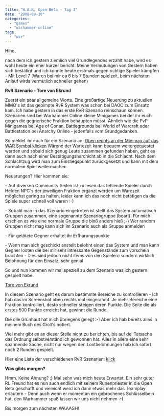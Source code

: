 ```yaml
---
title: "W.A.R. Open Beta - Tag 3"
date: "2008-09-10"
categories: 
  - "games"
  - "warhammer-online"
tags: 
  - "war"
---
```


Hiho,

nach dem ich gestern ziemlich viel Grundlegendes erzählt habe, wird es wohl heute ein eher kurzer bericht. Meine Vermutungen von Gestern haben sich bestätigt und ich konnte heute erstmals gegen richtige Spieler kämpfen - Mit Level 7 (Waren bei mir ca 6 bis 7 Stunden spielzeit, beim nächsten Anlauf wirds vermutlich schneller gehen)

**RvR Szenario - Tore von Ekrund**

Zuerst ein paar allgemeine Worte. Eine großartige Neuerung zu aktuellen MMO's ist das gepimpte RvR System was schon bei DAOC zum Einsatz kam. Ich habe gestern in das erste RvR Szenario reinschaun können. Szenarien sind bei Warhammer Online kleine Minigames bei der ihr euch gegen die gegnerische Fraktion behaupten müsst. Ähnlich wie die PvP Minigames bei Age of Conan, Battlegrounds bei World of Warcraft oder Battlestation bei Anarchy Online - jedenfalls vom Grundgedanken.

So meldet ihr euch für ein Szenario an: [Oben rechts an der Minimap auf das WAR Symbol klicken](/wp-content/uploads/Warhammer/Grrbrr_M_016.jpg) Wärend der Wartezeit kann bequem weitergequestet werden und sobald sich genug Leute zusammen gefunden haben, geht es dann auch nach einer Bestätigungsnarchicht ab in die Schlacht. Nach dem Schlachtzug wird man zum Einstiegspunkt zurückgesetzt und kann mit dem normalem Spiel weitermachen.

Neuerungen? Hier kommen sie:

\- Auf diversen Community Seiten ist zu lesen das fehlende Spieler durch Helden NPC´s der jeweiligen Fraktion ergänzt werden um Warezeit möglichst gering zu halten, leider kann ich das noch nicht betätigen da die Spiele super schnell voll waren :-)

\- Sobald man in das Szenario eingetreten ist stellt das System automatisch Gruppen zusammen, eine sogenannte Szenariogruppe (boar!). Für mich erschien es wie eine normale Gruppe die bloß anders hieß ;-) Wer random Gruppen nicht mag kann sich im Szenario auch als Gruppe anmelden

\- Für getötete Gegner erhaltet ihr Erfharungspunkte

\- Wenn man sich geschickt anstellt belohnt einen das System und man kann Gegner looten die bei mir sehr intressante Gegenstände zum vorschein brachten - Dies sind jedoch nicht items von den Spielern sondern wirklich Belohnung für den Einsatz, sehr genial

So und nun kommen wir mal speziell zu dem Szenario was ich gestern gespielt habe.

[Tore von Ekrund](/wp-content/uploads/Warhammer/Grrbrr_M_015_edit.jpg)

In diesem Szenario geht es darum bestimmte Bereiche zu kontrollieren - Ich hab das im Screenshot oben rechts mal eingerahmt. Je mehr Bereiche eine Fraktion kontrolliert, desto schneller steigen deren Punkte. Die Seite die als erstes 500 Punkte erreicht hat, gewinnt die Runde.

Die olle Grünhaut hat mich übriegens gelegt :-) Aber ich hab bereits alles in meinem Buch des Groll's notiert.

Viel mehr gibt es an dieser Stelle nicht zu berichten, bis auf dei Tatsache das Ordnung selbstverständlich gewonnen hat. Alles in allem eine sehr spannende Sache, nicht nur wegen den Lootbelohnungen hab ich sofort noch 2 Runden gespielt.

Hier eine Liste der verschiedenen RvR Szenarien: [klick](http://wo.gamona.de/index.php?seite=artikel&pid=73&sid=1 "Klick")

**Was gibts morgen?**

Hmm. Keine Ahnung? ;) Mal sehn was mich heute Erwartet. Ein sehr guter RL Freund hat es nun auch endlich mit seinem Runenpriester in die Open Beta geschafft und vieleicht werd ich dann etwas mehr das Teamplay erläutern - Denn auch wenn er momentan ein gebrochenes Schlüsselbein hat, den Warhammer spaß lassen wir uns nicht nehmen :-)

Bis morgen zum nächsten WAAAGH!
